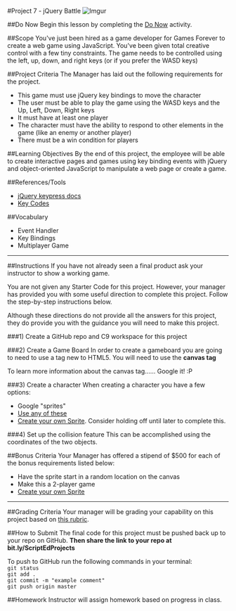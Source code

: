 #Project 7 - jQuery Battle
![Imgur](http://i.imgur.com/KwaFtIP.png)

##Do Now 
Begin this lesson by completing the [Do Now](doNow.md) activity.

##Scope
You've just been hired as a game developer for Games Forever to create a web game using JavaScript. You've been given total creative control with a few tiny constraints. The game needs to be controlled using the left, up, down, and right keys (or if you prefer the WASD keys)

##Project Criteria
The Manager has laid out the following requirements for the project.

* This game must use jQuery key bindings to move the character
* The user must be able to play the game using the WASD keys and the Up, Left, Down, Right keys
* It must have at least one player
* The character must have the ability to respond to other elements in the game (like an enemy or another player)
* There must be a win condition for players


##Learning Objectives
By the end of this project, the employee will be able to create interactive pages and games using key binding events with jQuery and object-oriented JavaScript to manipulate a web page or create a game.

##References/Tools
* [jQuery keypress docs](https://api.jquery.com/keypress/)
* [Key Codes](www.quirksmode.org/js/keys.html)

##Vocabulary
* Event Handler
* Key Bindings
* Multiplayer Game

***

##Instructions
If you have not already seen a final product ask your instructor to show a working game.

You are not given any Starter Code for this project. However, your manager has provided you with some useful direction to complete this project. Follow the step-by-step instructions below. 

Although these directions do not provide all the answers for this project, they do provide you with the guidance you will need to make this project.

###1) Create a GitHub repo and C9 workspace for this project


###2) Create a Game Board
In order to create a gameboard you are going to need to use a tag new to HTML5. You will need to use the **canvas tag**

To learn more information about the canvas tag...... Google it! :P


###3) Create a character
When creating a character you have a few options:

* Google "sprites"
* [Use any of these](http://www.spriters-resource.com/)
* [Create your own Sprite](http://www.williammalone.com/articles/create-html5-canvas-javascript-game-character/1/). Consider holding off until later to complete this.

###4) Set up the collision feature
This can be accomplished using the coordinates of the two objects.


##Bonus Criteria 
Your Manager has offered a stipend of $500 for each of the bonus requirements listed below:  

* Have the sprite start in a random location on the canvas
* Make this a 2-player game
* [Create your own Sprite](http://www.williammalone.com/articles/create-html5-canvas-javascript-game-character/1/)

***

##Grading Criteria
Your manager will be grading your capability on this project based on [this rubric](/assessment.md).

##How to Submit
The final code for this project must be pushed back up to your repo on GitHub. **Then share the link to your repo at bit.ly/ScriptEdProjects**

To push to GitHub run the following commands in your terminal:  
`git status`  
`git add .`  
`git commit -m "example comment"`  
`git push origin master`

##Homework
Instructor will assign homework based on progress in class.



